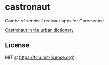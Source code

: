 castronaut
==========

Combo of sender / reciever apps for Chromecast

[Castronaut in the urban dictionary](http://www.urbandictionary.com/define.php?term=Castronaut)


## License

MIT @ https://tolu.mit-license.org/
